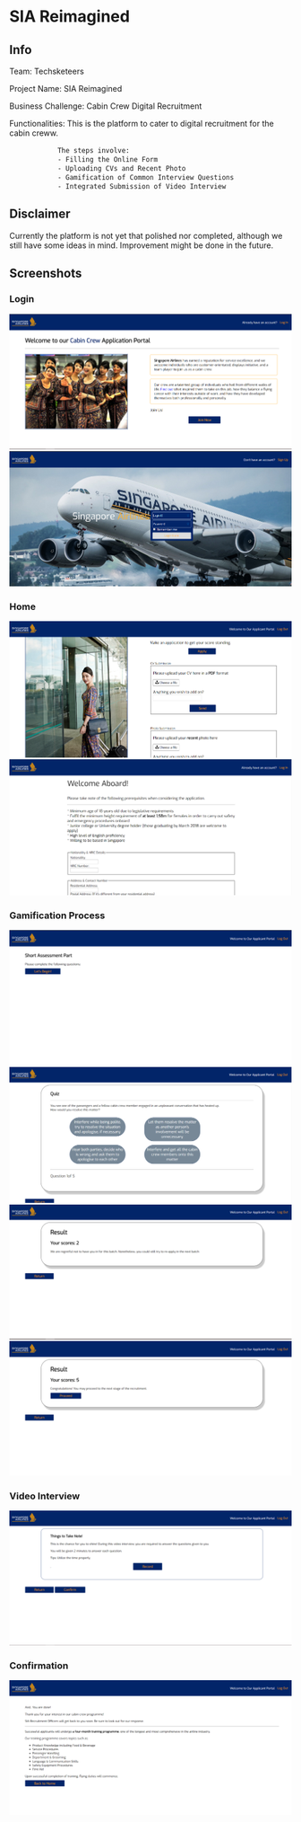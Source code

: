 # SIA Reimagined

## Info

Team: Techsketeers

Project Name: SIA Reimagined

Business Challenge: Cabin Crew Digital Recruitment

Functionalities: This is the platform to cater to digital recruitment for the cabin creww. 

                The steps involve:
                - Filling the Online Form
                - Uploading CVs and Recent Photo
                - Gamification of Common Interview Questions
                - Integrated Submission of Video Interview

## Disclaimer

Currently the platform is not yet that polished nor completed, although we still have some ideas in mind. 
Improvement might be done in the future.

## Screenshots

### Login

<img src="SampleScreenshots/login.PNG">
<img src="SampleScreenshots/login2.PNG">

### Home

<img src="SampleScreenshots/home.PNG">
<img src="SampleScreenshots/apply.PNG">

### Gamification Process

<img src="SampleScreenshots/assessment1.PNG">
<img src="SampleScreenshots/quiz1.PNG">
<img src="SampleScreenshots/result-fail.PNG">
<img src="SampleScreenshots/result-pass.PNG">

### Video Interview

<img src="SampleScreenshots/video-interview.PNG">

### Confirmation

<img src="SampleScreenshots/confirmation.PNG">
